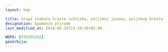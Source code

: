 ```yaml
---
layout: map

title: Grupa stabala hrasta lužnjaka, poljskoj jasena, poljskog bresta i sitnolisne lipe – Ljubičevo
designation: Spomenik prirode
last_modified_at: 2018-05-25T23:19:56+02:00

WDPA: [555595192]
geoSrbija:
---
```

